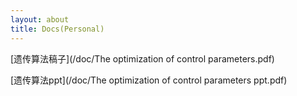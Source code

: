 ```yaml
---
layout: about
title: Docs(Personal)
---
```


[遗传算法稿子](/doc/The optimization of control parameters.pdf)

[遗传算法ppt](/doc/The optimization of control parameters ppt.pdf)

